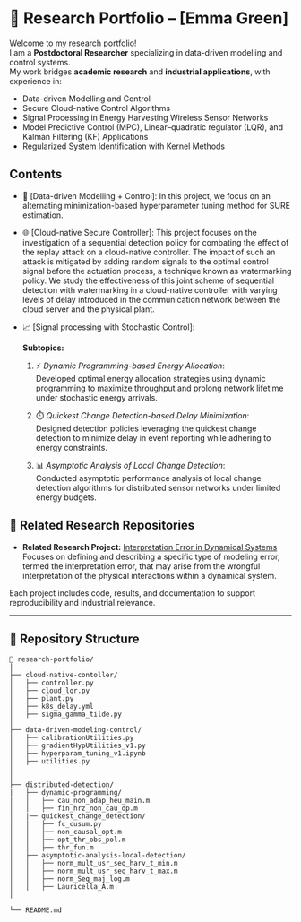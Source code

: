 # 🧪 Research Portfolio – [Emma Green]

Welcome to my research portfolio!  
I am a **Postdoctoral Researcher** specializing in data-driven modelling and control systems.  
My work bridges **academic research** and **industrial applications**, with experience in:

- Data-driven Modelling and Control
- Secure Cloud-native Control Algorithms
- Signal Processing in Energy Harvesting Wireless Sensor Networks 
- Model Predictive Control (MPC), Linear–quadratic regulator (LQR), and Kalman Filtering (KF) Applications
- Regularized System Identification with Kernel Methods

## Contents
- 🔧 [Data-driven Modelling + Control]: In this project, we focus on an alternating minimization-based hyperparameter tuning method for SURE estimation.
  
- 🌐 [Cloud-native Secure Controller]: This project focuses on the investigation of a sequential detection policy for combating the effect of the replay attack on a cloud-native controller. The impact of such an attack is mitigated by adding random signals to the optimal control signal before the actuation process, a technique known as watermarking policy. We study the effectiveness of this joint scheme of sequential detection with watermarking in a cloud-native controller with varying levels of delay introduced in the communication network between the cloud server and the physical plant.
  
- 📈 [Signal processing with Stochastic Control]:
  
  **Subtopics:**  
  1. ⚡ *Dynamic Programming-based Energy Allocation*:  
     Developed optimal energy allocation strategies using dynamic programming to maximize throughput and prolong network lifetime under stochastic energy arrivals.  

  2. ⏱️ *Quickest Change Detection-based Delay Minimization*:  
     Designed detection policies leveraging the quickest change detection to minimize delay in event reporting while adhering to energy constraints.  

  3. 📊 *Asymptotic Analysis of Local Change Detection*:  
     Conducted asymptotic performance analysis of local change detection algorithms for distributed sensor networks under limited energy budgets.  

## 🔗 Related Research Repositories

- **Related Research Project:** [Interpretation Error in Dynamical Systems](https://github.com/cuthie/Partial-Knowledge-Observer)  
  Focuses on defining and describing a specific type of modeling error, termed the interpretation error, that may arise from the wrongful interpretation of the physical interactions within a dynamical system.

Each project includes code, results, and documentation to support reproducibility and industrial relevance.

---

## 📂 Repository Structure

```plaintext
📁 research-portfolio/
│
├── cloud-native-contoller/
│   ├── controller.py
│   ├── cloud_lqr.py
│   ├── plant.py
│   ├── k8s_delay.yml
│   ├── sigma_gamma_tilde.py
│
├── data-driven-modeling-control/
│   ├── calibrationUtilities.py
│   ├── gradientHypUtilities_v1.py
│   ├── hyperparam_tuning_v1.ipynb
│   ├── utilities.py
│
│
├── distributed-detection/
|   ├── dynamic-programming/
│   │   ├── cau_non_adap_heu_main.m
│   │   ├── fin_hrz_non_cau_dp.m
│   |── quickest_change_detection/
│   │   ├── fc_cusum.py
│   │   ├── non_causal_opt.m
│   │   ├── opt_thr_obs_pol.m
│   │   ├── thr_fun.m
│   ├── asymptotic-analysis-local-detection/
│   │   ├── norm_mult_usr_seq_harv_t_min.m
│   │   ├── norm_mult_usr_seq_harv_t_max.m
│   │   ├── norm_Seq_maj_log.m
│   │   ├── Lauricella_A.m
│

└── README.md
